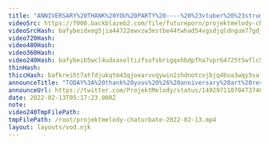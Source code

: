 ```yaml
---
title: "ANNIVERSARY%20THANK%20YOU%20PARTY%20----%20%23vtuber%20%23strumpet"
videoSrc: https://f000.backblazeb2.com/file/futureporn/projektmelody-chaturbate-2022-02-13.mp4
videoSrcHash: bafybeidxeg5jia44722ewvzw3estbe44twhad54vgsdjqldngum77gdjni?filename=projektmelody-chaturbate-20220213T211723Z-source.mp4
video720Hash: 
video480Hash: 
video360Hash: 
video240Hash: bafybeib5wcl4udxaxoltizfsofsbrigqxhbdpfha7vpr64725t5wflc5vq?filename=projektmelody-chaturbate-20220213T211723Z-240p.mp4
thinHash: 
thiccHash: bafkreiht7atfdjukqtm43qjoearvvqywin2zhdnotcvjbjq4bva3wqy5sa?filename=20220213T211723Z-thicc.jpg
announceTitle: "TODAY%3A%20thank%20yous%20%26%20anniversary%20art%20review%20on%20cb%21%21%21%20%20%20%20%20TOMORROW%3A%203D%20%22Year%20of%20the%20Tiger%22%20Mel%20skin%20on%20CB%20%26%20Twitch%20---%20hyped%20to%20share%20the%20loooove"
announceUrl: https://twitter.com/ProjektMelody/status/1492971187047374849
date: 2022-02-13T05:17:23.000Z
note: 
video240TmpFilePath: 
tmpFilePath: /root/projektmelody-chaturbate-2022-02-13.mp4
layout: layouts/vod.njk
---
```

